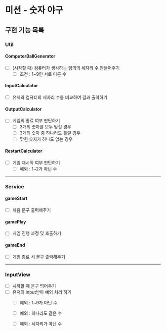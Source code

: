 # 미션 - 숫자 야구

## 구현 기능 목록

### Util

#### ComputerBallGenerator
- [ ] (시작할 때) 컴퓨터가 생각하는 임의의 세자리 수 만들어주기
  - [ ] 조건 : 1~9인 서로 다른 수

#### InputCalculator
- [ ] 유저와 컴퓨터의 세자리 수를 비교하여 결과 출력하기

#### OutputCalculator
- [ ] 게임의 종료 여부 판단하기
  - [ ] 3개의 숫자를 모두 맞힐 경우
  - [ ] 3개의 숫자 중 하나라도 틀릴 경우
  - [ ] 맞힌 숫자가 하나도 없는 경우

#### RestartCalculator
- [ ] 게임 재시작 여부 판단하기
  - [ ] 예외 : 1~2가 아닌 수

----

### Service

#### gameStart
- [ ] 처음 문구 출력해주기

#### gamePlay
- [ ] 게임 진행 과정 및 호출하기

#### gameEnd
- [ ] 게임 종료 시 문구 출력해주기

----

### InputView

- [ ] 시작할 때 문구 띄어주기
- [ ] 유저의 input받아 예외 처리 하기
  - [ ] 예외 : 1~9가 아닌 수
  - [ ] 예외 : 하나라도 같은 수
  - [ ] 예외 : 세자리가 아닌 수
  
